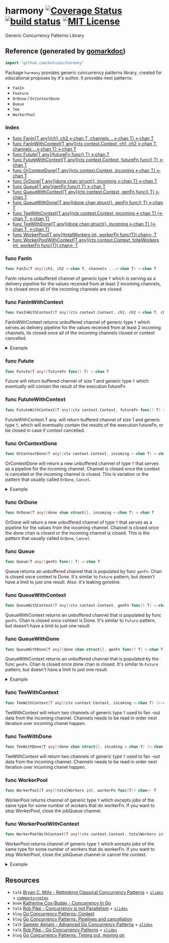 # harmony  [![Coverage Status](https://coveralls.io/repos/github/butuzov/harmony/badge.svg?t=1njyDt)](https://coveralls.io/github/butuzov/harmony) [![build status](https://github.com/butuzov/harmony/actions/workflows/main.yaml/badge.svg?branch=main)]() [![MIT License](http://img.shields.io/badge/license-MIT-blue.svg)](http://www.opensource.org/licenses/MIT)

Generic Concurrency Patterns Library

## Reference (generated by [gomarkdoc](<https://github.com/princjef/gomarkdoc>))

<!-- You can Edit Content above this comment --->
<!-- Start --->
```go
import "github.com/butuzov/harmony"
```

Package `harmony` provides generic concurrency patterns library, created for educational proposes by it's author. It provides next patterns: 
- `FanIn` 
- `Feature` 
- `OrDone` / `OrContextDone` 
- `Queue` 
- `Tee` 
- `WorkerPool`

### Index

- [func FanIn[T any](ch1, ch2 <-chan T, channels ...<-chan T) <-chan T](<#func-fanin>)
- [func FanInWithContext[T any](ctx context.Context, ch1, ch2 <-chan T, channels ...<-chan T) <-chan T](<#func-faninwithcontext>)
- [func Futute[T any](futureFn func() T) <-chan T](<#func-futute>)
- [func FututeWithContext[T any](ctx context.Context, futureFn func() T) <-chan T](<#func-fututewithcontext>)
- [func OrContextDone[T any](ctx context.Context, incoming <-chan T) <-chan T](<#func-orcontextdone>)
- [func OrDone[T any](done chan struct{}, incoming <-chan T) <-chan T](<#func-ordone>)
- [func Queue[T any](genFn func() T) <-chan T](<#func-queue>)
- [func QueueWithContext[T any](ctx context.Context, genFn func() T) <-chan T](<#func-queuewithcontext>)
- [func QueueWithDone[T any](done chan struct{}, genFn func() T) <-chan T](<#func-queuewithdone>)
- [func TeeWithContext[T any](ctx context.Context, incoming <-chan T) (<-chan T, <-chan T)](<#func-teewithcontext>)
- [func TeeWithDone[T any](done chan struct{}, incoming <-chan T) (<-chan T, <-chan T)](<#func-teewithdone>)
- [func WorkerPool[T any](totalWorkers int, workerFn func(T)) chan<- T](<#func-workerpool>)
- [func WorkerPoolWithContext[T any](ctx context.Context, totalWorkers int, workerFn func(T)) chan<- T](<#func-workerpoolwithcontext>)


### func FanIn

```go
func FanIn[T any](ch1, ch2 <-chan T, channels ...<-chan T) <-chan T
```

FanIn returns unbuffered channel of generic type `T` which is serving as a delivery pipeline for the values received from at least 2 incoming channels, it is closed once all of the incoming channels are closed.

### func FanInWithContext

```go
func FanInWithContext[T any](ctx context.Context, ch1, ch2 <-chan T, channels ...<-chan T) <-chan T
```

FanInWithContext returns unbuffered channel of generic type `T` which serves as delivery pipeline for the values received from at least 2 incoming channels, its closed once all of the incoming channels closed or context cancelled.

<details><summary>Example</summary>
<p>

```go
package main

import (
	"context"
	"fmt"
	"github.com/butuzov/harmony"
	"sync"
	"time"
)

func main() {
	ch1 := make(chan int)
	ch2 := make(chan int)

	// Context going to timeout in 70 milliseconds.
	ctx, cancel := context.WithTimeout(context.Background(), 70*time.Millisecond)
	defer cancel()

	ch := harmony.FanInWithContext(ctx, ch1, ch2)

	wg := sync.WaitGroup{}
	wg.Add(1)
	go func() {
		defer wg.Done()
		defer close(ch1)

		for i := 0; i < 5; i++ {
			ch1 <- i
			time.Sleep(10 * time.Millisecond)
		}
	}()

	go func() {
		wg.Wait()
		defer close(ch2)

		for i := 5; i <= 10; i++ {
			ch2 <- i
			time.Sleep(10 * time.Millisecond)
		}
	}()

	var res []int
	done := make(chan struct{})
	go func() {
		defer close(done)

		for v := range ch {
			res = append(res, v)
		}
	}()

	<-done
	fmt.Println(res)
}
```

#### Output

```
[0 1 2 3 4 5 6]
```

</p>
</details>

### func Futute

```go
func Futute[T any](futureFn func() T) <-chan T
```

Future will return buffered channel of size 1 and generic type `T` which eventually will contain the result of the execution futureFn

### func FututeWithContext

```go
func FututeWithContext[T any](ctx context.Context, futureFn func() T) <-chan T
```

FututeWithContext.T any. will return buffered channel of size 1 and generic type `T`, which will eventually contain the results of the execution futureFn, or be closed in case if context cancelled.

### func OrContextDone

```go
func OrContextDone[T any](ctx context.Context, incoming <-chan T) <-chan T
```

OrContextDone will return a new unbuffered channel of type `T` that serves as a pipeline for the incoming channel. Channel is closed once the context is canceled or the incoming channel is closed. This is variation or the pattern that usually called `OrDone`, `Cancel`.

<details><summary>Example</summary>
<p>

```go
package main

import (
	"fmt"
	"github.com/butuzov/harmony"
)

func main() {
	var (
		done     = make(chan struct{})
		incoming = make(chan int)
		outgoing = harmony.OrDone(done, incoming)
		results  []int
	)

	// producer
	go func() {
		defer close(incoming)
		for i := 1; i < 10000; i++ {
			incoming <- i
		}
	}()

	// consumer
	for val := range outgoing {
		results = append(results, val)
		// We going to cancel execution once we reach any number devisable by 7
		if val%7 == 0 {
			close(done)
		}
	}

	<-done

	fmt.Println(results)
}
```

#### Output

```
[1 2 3 4 5 6 7]
```

</p>
</details>

### func OrDone

```go
func OrDone[T any](done chan struct{}, incoming <-chan T) <-chan T
```

OrDone will return a new unbuffered channel of type `T` that serves as a pipeline for the values from the incoming channel. Channel is closed once the done chan is closed or the incoming channel is closed. This is the pattern that usually called `OrDone`, `Cancel`.

### func Queue

```go
func Queue[T any](genFn func() T) <-chan T
```

Queue returns an unbuffered channel that is populated by func `genFn`. Chan is closed once context is Done. It's similar to `Future` pattern, but doesn't have a limit to just one result. Also: it's leaking gorotine.

### func QueueWithContext

```go
func QueueWithContext[T any](ctx context.Context, genFn func() T) <-chan T
```

QueueWithContext returns an unbuffered channel that is populated by func `genFn`. Chan is closed once context is Done. It's similar to `Future` pattern, but doesn't have a limit to just one result.

### func QueueWithDone

```go
func QueueWithDone[T any](done chan struct{}, genFn func() T) <-chan T
```

QueueWithContext returns an unbuffered channel that is populated by the func `genFn`. Chan is closed once done chan is closed. It's similar to `Future` pattern, but doesn't have a limit to just one result.

<details><summary>Example</summary>
<p>

```go
package main

import (
	"fmt"
	"github.com/butuzov/harmony"
)

func main() {
	// fin returns function  that returns Fibonacci sequence up to n element,
	// it returns 0 after limit reached.
	fib := func(limit int) func() int {
		a, b, nTh := 0, 1, 1
		return func() int {
			if nTh > limit {
				return 0
			}

			nTh++
			a, b = b, a+b
			return a
		}
	}

	first10FibNumbers := make([]int, 10)
	incoming := harmony.Queue(fib(10))
	for i := 0; i < cap(first10FibNumbers); i++ {
		first10FibNumbers[i] = <-incoming
	}

	fmt.Println(first10FibNumbers)
}
```

#### Output

```
[1 1 2 3 5 8 13 21 34 55]
```

</p>
</details>

### func TeeWithContext

```go
func TeeWithContext[T any](ctx context.Context, incoming <-chan T) (<-chan T, <-chan T)
```

TeeWithContext will return two channels of generic type `T` used to fan
-out data from the incoming channel. Channels needs to be read in order next iteration over incoming chanel happen.

### func TeeWithDone

```go
func TeeWithDone[T any](done chan struct{}, incoming <-chan T) (<-chan T, <-chan T)
```

TeeWithContext will return two channels of generic type `T` used to fan
-out data from the incoming channel. Channels needs to be read in order next iteration over incoming chanel happen.

### func WorkerPool

```go
func WorkerPool[T any](totalWorkers int, workerFn func(T)) chan<- T
```

WorkerPool returns channel of generic type `T` which excepts jobs of the same type for some number of workers that do workerFn. If you want to stop WorkerPool, close the jobQueue channel.

### func WorkerPoolWithContext

```go
func WorkerPoolWithContext[T any](ctx context.Context, totalWorkers int, workerFn func(T)) chan<- T
```

WorkerPool returns channel of generic type `T` which excepts jobs of the same type for some number of workers that do workerFn. If you want to stop WorkerPool, close the jobQueue channel or cancel the context.

<details><summary>Example</summary>
<p>

```go
package main

import (
	"context"
	"fmt"
	"github.com/butuzov/harmony"
	"math"
	"runtime"
	"sync"
	"time"
)

func main() {
	// Search for all possible primes within short period of time.
	ctx, cancel := context.WithTimeout(context.Background(), 10*time.Millisecond)
	defer cancel()

	var (
		primesCh = make(chan uint64)
		isPrime  = func(n uint64) bool {
			for i := uint64(2); i < (n/2)+1; i++ {
				if n%i == 0 {
					return false
				}
			}
			return true
		}
		totalWorkers = runtime.NumCPU() - 1
	)

	jobsQueue := harmony.WorkerPoolWithContext(ctx, totalWorkers, func(n uint64) {
		if !isPrime(n) {
			return
		}

		primesCh <- n
	})

	go func() {
		for i := uint64(0); i < math.MaxUint64; i++ {
			jobsQueue <- i
		}
	}()

	var results []uint64
	var mu sync.RWMutex
	go func() {
		for n := range primesCh {
			mu.Lock()
			results = append(results, n)
			mu.Unlock()
		}
	}()

	<-ctx.Done()
	close(primesCh)

	mu.RLock()
	fmt.Println(results)
	mu.RUnlock()
}
```

</p>
</details>

<!-- End --->
<!-- You can Edit Content under this comment --->

## Resources

* `talk` [Bryan C. Mills - Rethinking Classical Concurrency Patterns](https://www.youtube.com/watch?v=5zXAHh5tJqQ) + [`slides`](https://drive.google.com/file/d/1nPdvhB0PutEJzdCq5ms6UI58dp50fcAN/view) + [`comments+notes`](https://github.com/sourcegraph/gophercon-2018-liveblog/issues/35)
* `book` [Katherine Cox-Buday - Concurrency In Go](https://www.oreilly.com/library/view/concurrency-in-go/9781491941294/)
* `talk` [Rob Pike - Concurrency is not Parallelism](https://www.youtube.com/watch?v=oV9rvDllKEg) + [`slides`](https://go.dev/talks/2012/waza.slide)
* `blog` [Go Concurrency Patterns: Context](https://go.dev/blog/context)
* `blog` [Go Concurrency Patterns: Pipelines and cancellation](https://go.dev/blog/pipelines)
* `talk` [Sameer Ajmani  - Advanced Go Concurrency Patterns](https://www.youtube.com/watch?v=QDDwwePbDtw) + [`slides`](https://talks.golang.org/2013/advconc.slide)
* `talk` [Rob Pike - Go Concurrency Patterns](https://www.youtube.com/watch?v=f6kdp27TYZs) + [`slides`](https://talks.golang.org/2012/concurrency.slide)
* `blog` [Go Concurrency Patterns: Timing out, moving on](https://go.dev/blog/concurrency-timeouts)
